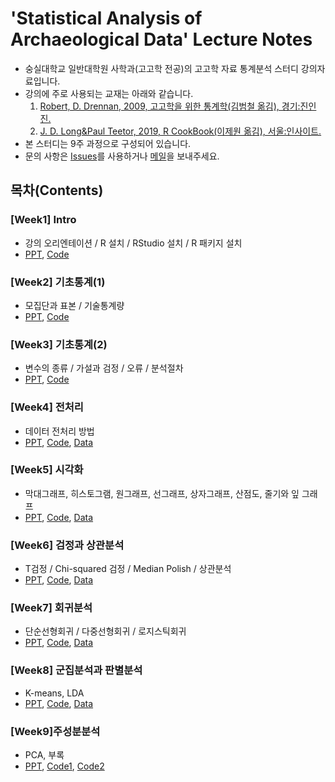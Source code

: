 # 'Statistical Analysis of Archaeological Data' Lecture Notes

- 숭실대학교 일반대학원 사학과(고고학 전공)의 고고학 자료 통계분석 스터디 강의자료입니다.
- 강의에 주로 사용되는 교재는 아래와 같습니다.
	1. [Robert, D. Drennan, 2009, 고고학을 위한 통계학(김범철 옮김), 경기:진인진.](http://www.kyobobook.co.kr/product/detailViewKor.laf?mallGb=KOR&ejkGb=KOR&barcode=9788963474069&orderClick=SPY)
	2. [J. D. Long&Paul Teetor, 2019, R CookBook(이제원 옮김), 서울:인사이트.](http://www.kyobobook.co.kr/product/detailViewKor.laf?ejkGb=KOR&mallGb=KOR&barcode=9788966262984&orderClick=LAG&Kc=#)
- 본 스터디는 9주 과정으로 구성되어 있습니다.
- 문의 사항은 [Issues](https://github.com/ChanToRe/Statistical-Analysis-of-Archaeological-Data/issues)를 사용하거나 [메일](chanhyeok@soongsil.ac.kr)을 보내주세요.

## 목차(Contents)
### [Week1] Intro
- 강의 오리엔테이션 / R 설치 / RStudio 설치 / R 패키지 설치
- [PPT](https://github.com/ChanToRe/Statistical-Analysis-of-Archaeological-Data/raw/main/Week1/Week1%20-%20Intro.pdf), [Code](https://github.com/ChanToRe/Statistical-Analysis-of-Archaeological-Data/blob/main/Week1/Week1-Intro.R)

### [Week2] 기초통계(1) 
- 모집단과 표본 / 기술통계량
- [PPT](https://github.com/ChanToRe/Statistical-Analysis-of-Archaeological-Data/raw/main/Week2/Week2%20-%20%EA%B8%B0%EC%B4%88%ED%86%B5%EA%B3%84(1).pdf), [Code](https://github.com/ChanToRe/Statistical-Analysis-of-Archaeological-Data/blob/main/Week2/Week2-%EA%B8%B0%EC%B4%88%ED%86%B5%EA%B3%84(1).R)

### [Week3] 기초통계(2)
- 변수의 종류 / 가설과 검정 / 오류 / 분석절차
- [PPT](https://github.com/ChanToRe/Statistical-Analysis-of-Archaeological-Data/raw/main/Week3/Week3%20-%20%EA%B8%B0%EC%B4%88%ED%86%B5%EA%B3%84(2).pdf), [Code](https://github.com/ChanToRe/Statistical-Analysis-of-Archaeological-Data/blob/main/Week3/Week3-%EA%B8%B0%EC%B4%88%ED%86%B5%EA%B3%84(3).R)

### [Week4] 전처리
- 데이터 전처리 방법
- [PPT](https://github.com/ChanToRe/Statistical-Analysis-of-Archaeological-Data/raw/main/Week4/Week4%20-%20%EB%8D%B0%EC%9D%B4%ED%84%B0%20%EC%A0%84%EC%B2%98%EB%A6%AC.pdf), [Code](https://github.com/ChanToRe/Statistical-Analysis-of-Archaeological-Data/blob/main/Week4/Week4-%EB%8D%B0%EC%9D%B4%ED%84%B0%EC%A0%84%EC%B2%98%EB%A6%AC.R), [Data](https://github.com/ChanToRe/Statistical-Analysis-of-Archaeological-Data/tree/main/Week4/Data)

### [Week5] 시각화
- 막대그래프, 히스토그램, 원그래프, 선그래프, 상자그래프, 산점도, 줄기와 잎 그래프
- [PPT](https://github.com/ChanToRe/Statistical-Analysis-of-Archaeological-Data/raw/main/Week5/Week5%20-%20%EC%8B%9C%EA%B0%81%ED%99%94.pdf), [Code](https://github.com/ChanToRe/Statistical-Analysis-of-Archaeological-Data/blob/main/Week5/Week5-%EC%8B%9C%EA%B0%81%ED%99%94.R), [Data](https://github.com/ChanToRe/Statistical-Analysis-of-Archaeological-Data/tree/main/Week5/Data)

### [Week6] 검정과 상관분석
- T검정 / Chi-squared 검정 / Median Polish / 상관분석
- [PPT](https://github.com/ChanToRe/Statistical-Analysis-of-Archaeological-Data/raw/main/Week6/Week6%20-%20%EA%B2%80%EC%A0%95%EA%B3%BC%20%EC%83%81%EA%B4%80%EB%B6%84%EC%84%9D.pdf), [Code](https://github.com/ChanToRe/Statistical-Analysis-of-Archaeological-Data/blob/main/Week6/Week6%20-%20%EA%B2%80%EC%A0%95%EA%B3%BC%20%EC%83%81%EA%B4%80%EB%B6%84%EC%84%9D.R), [Data](https://github.com/ChanToRe/Statistical-Analysis-of-Archaeological-Data/tree/main/Week6/Data)

### [Week7] 회귀분석
- 단순선형회귀 / 다중선형회귀 / 로지스틱회귀
- [PPT](https://github.com/ChanToRe/Statistical-Analysis-of-Archaeological-Data/raw/main/Week7/Week7%20-%20%ED%9A%8C%EA%B7%80%EB%B6%84%EC%84%9D.pdf), [Code](https://github.com/ChanToRe/Statistical-Analysis-of-Archaeological-Data/blob/main/Week7/Week6%20-%20%EA%B2%80%EC%A0%95%EA%B3%BC%20%EC%83%81%EA%B4%80%EB%B6%84%EC%84%9D.R), [Data](https://github.com/ChanToRe/Statistical-Analysis-of-Archaeological-Data/tree/main/Week7/Data)

### [Week8] 군집분석과 판별분석
- K-means, LDA
- [PPT](https://github.com/ChanToRe/Statistical-Analysis-of-Archaeological-Data/blob/main/Week8/Week8%20-%20%EA%B5%B0%EC%A7%91%EB%B6%84%EC%84%9D%EA%B3%BC%20%ED%8C%90%EB%B3%84%EB%B6%84%EC%84%9D.pdf), [Code](https://github.com/ChanToRe/Statistical-Analysis-of-Archaeological-Data/blob/main/Week8/Week8%20-%20%EA%B5%B0%EC%A7%91%EB%B6%84%EC%84%9D%EA%B3%BC%20%ED%8C%90%EB%B3%84%EB%B6%84%EC%84%9D.R), [Data](https://github.com/ChanToRe/Statistical-Analysis-of-Archaeological-Data/tree/main/Week8/Data)

### [Week9]주성분분석
- PCA, 부록
- [PPT](https://github.com/ChanToRe/Statistical-Analysis-of-Archaeological-Data/raw/main/Week9/Week9%20-%20PCA%2C%20Oxcal.pdf), [Code1](https://github.com/ChanToRe/Statistical-Analysis-of-Archaeological-Data/blob/main/Week9/PCA.R), [Code2](https://github.com/ChanToRe/Statistical-Analysis-of-Archaeological-Data/blob/main/Week9/oxcAAR_RDate.R)